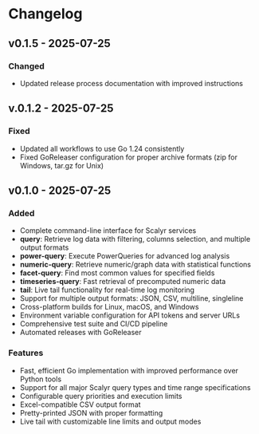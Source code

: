 # Changelog

## v0.1.5 - 2025-07-25

### Changed
- Updated release process documentation with improved instructions

## v.0.1.2 - 2025-07-25

### Fixed
- Updated all workflows to use Go 1.24 consistently
- Fixed GoReleaser configuration for proper archive formats (zip for Windows, tar.gz for Unix)

## v0.1.0 - 2025-07-25

### Added
- Complete command-line interface for Scalyr services
- **query**: Retrieve log data with filtering, columns selection, and multiple output formats
- **power-query**: Execute PowerQueries for advanced log analysis 
- **numeric-query**: Retrieve numeric/graph data with statistical functions
- **facet-query**: Find most common values for specified fields
- **timeseries-query**: Fast retrieval of precomputed numeric data
- **tail**: Live tail functionality for real-time log monitoring
- Support for multiple output formats: JSON, CSV, multiline, singleline
- Cross-platform builds for Linux, macOS, and Windows
- Environment variable configuration for API tokens and server URLs
- Comprehensive test suite and CI/CD pipeline
- Automated releases with GoReleaser

### Features
- Fast, efficient Go implementation with improved performance over Python tools
- Support for all major Scalyr query types and time range specifications
- Configurable query priorities and execution limits
- Excel-compatible CSV output format
- Pretty-printed JSON with proper formatting
- Live tail with customizable line limits and output modes

